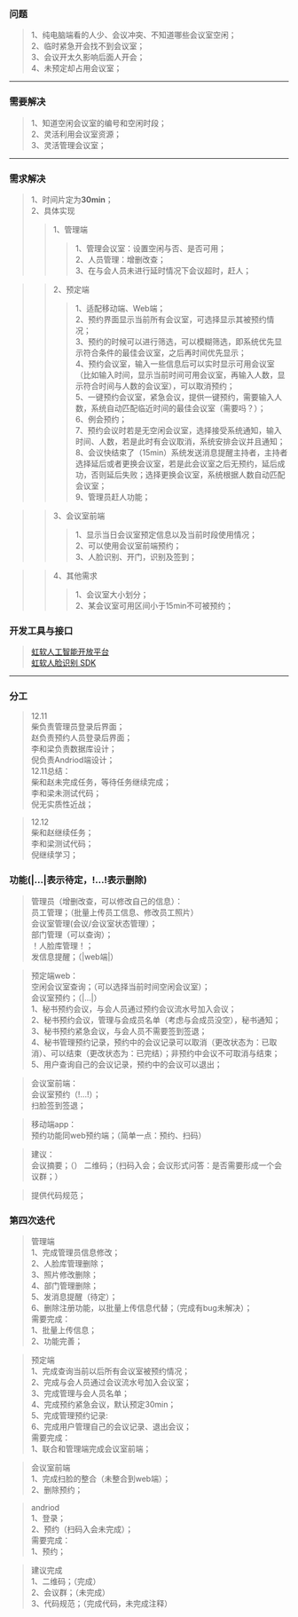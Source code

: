 ### 问题
>1、纯电脑端看的人少、会议冲突、不知道哪些会议室空闲；<br>
2、临时紧急开会找不到会议室；<br>
3、会议开太久影响后面人开会；<br>
4、未预定却占用会议室；<br>
***
### 需要解决
>1、知道空闲会议室的编号和空闲时段；<br>
2、灵活利用会议室资源；<br>
3、灵活管理会议室；<br>
***
### 需求解决
>1、时间片定为**30min**；<br>
2、具体实现<br>
>>1、管理端<br>
>>>1、管理会议室：设置空闲与否、是否可用；<br>
2、人员管理：增删改查；<br>
3、在与会人员未进行延时情况下会议超时，赶人；<br>

>>2、预定端<br>
>>>1、适配移动端、Web端；<br>
2、预约界面显示当前所有会议室，可选择显示其被预约情况；<br>
3、预约的时候可以进行筛选，可以模糊筛选，即系统优先显示符合条件的最佳会议室，之后再时间优先显示；<br>
4、预约会议室，输入一些信息后可以实时显示可用会议室（比如输入时间，显示当前时间可用会议室，再输入人数，显示符合时间与人数的会议室），可以取消预约；<br>
5、一键预约会议室，紧急会议，提供一键预约，需要输入人数，系统自动匹配临近时间的最佳会议室（需要吗？）；<br>
6、例会预约；<br>
7、预约会议时若是无空闲会议室，选择接受系统通知，输入时间、人数，若是此时有会议取消，系统安排会议并且通知；<br>
8、会议快结束了（15min）系统发送消息提醒主持者，主持者选择延后或者更换会议室，若是此会议室之后无预约，延后成功，否则延后失败；选择更换会议室，系统根据人数自动匹配会议室；<br>
9、管理员赶人功能；<br>

>>3、会议室前端<br>
>>>1、显示当日会议室预定信息以及当前时段使用情况；<br>
2、可以使用会议室前端预约；<br>
3、人脸识别、开门，识别及签到；<br>

>>4、其他需求<br>
>>>1、会议室大小划分；<br>
2、某会议室可用区间小于15min不可被预约；<br>
### 开发工具与接口
>[虹软人工智能开放平台](https://ai.arcsoft.com.cn/index.html)<br>
[虹软人脸识别 SDK](https://ai.arcsoft.com.cn/product/arcface.html)<br>
***
### 分工
>12.11<br>
柴负责管理员登录后界面；<br>
赵负责预约人员登录后界面；<br>
李和梁负责数据库设计；<br>
倪负责Andriod端设计；<br>
12.11总结：<br>
柴和赵未完成任务，等待任务继续完成；<br>
李和梁未测试代码；<br>
倪无实质性近战；<br>

>12.12<br>
柴和赵继续任务；<br>
李和梁测试代码；<br>
倪继续学习；<br>

### 功能(|...|表示待定，!...!表示删除)
>管理员（增删改查，可以修改自己的信息）：<br>
员工管理；（批量上传员工信息、修改员工照片）<br>
会议室管理(会议/会议室状态管理）；<br>
部门管理（可以查询）；<br>
！人脸库管理！；<br>
发信息提醒；（|web端|）<br>

>预定端web：<br>
空闲会议室查询；（可以选择当前时间空闲会议室）；<br>
会议室预约；（|...|）<br>
1、秘书预约会议，与会人员通过预约会议流水号加入会议；<br>
2、秘书预约会议，管理与会成员名单（考虑与会成员没空），秘书通知；<br>
3、秘书预约紧急会议，与会人员不需要签到签退；<br>
4、秘书管理预约记录，预约中的会议记录可以取消（更改状态为：已取消）、可以结束（更改状态为：已完结）；非预约中会议不可取消与结束；<br>
5、用户查询自己的会议记录，预约中的会议可以退出；<br>

>会议室前端：<br>
会议室预约（!...!）；<br>
扫脸签到签退；<br>

>移动端app：<br>
预约功能同web预约端；（简单一点：预约、扫码）<br>

>建议：<br>
会议摘要；（）
二维码；（扫码入会；会议形式问答：是否需要形成一个会议群；）

>提供代码规范；<br>

### 第四次迭代<br>
>管理端<br>
1、完成管理员信息修改；<br>
2、人脸库管理删除；<br>
3、照片修改删除；<br>
4、部门管理删除；<br>
5、发消息提醒（待定）；<br>
6、删除注册功能，以批量上传信息代替；（完成有bug未解决）；<br>
需要完成：<br>
1、批量上传信息；<br>
2、功能完善；<br>

>预定端<br>
1、完成查询当前以后所有会议室被预约情况；<br>
2、完成与会人员通过会议流水号加入会议室；<br>
3、完成管理与会人员名单；<br>
4、完成预约紧急会议，默认预定30min；<br>
5、完成管理预约记录:<br>
6、完成用户管理自己的会议记录、退出会议；<br>
需要完成：<br>
1、联合和管理端完成会议室前端；<br>

>会议室前端<br>
1、完成扫脸的整合（未整合到web端）；<br>
2、删除预约；<br>

>andriod<br>
1、登录；<br>
2、预约（扫码入会未完成）；<br>
需要完成：<br>
1、预约；<br>

>建议完成<br>
1、二维码；（完成）<br>
2、会议群；（未完成）<br>
3、代码规范；（完成代码，未完成注释）<br>
